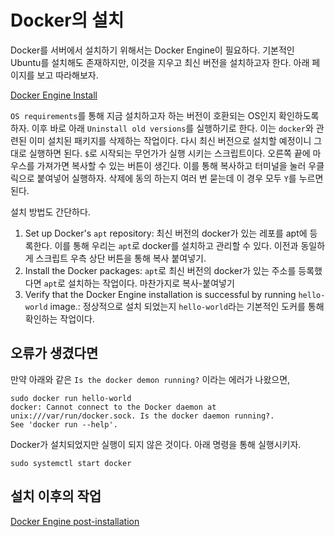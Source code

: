 
# Docker의 설치

Docker를 서버에서 설치하기 위해서는 Docker Engine이 필요하다. 
기본적인 Ubuntu를 설치해도 존재하지만, 이것을 지우고 최신 버전을 설치하고자 한다. 아래 페이지를 보고 따라해보자.

[Docker Engine Install](https://docs.docker.com/engine/install/ubuntu)

`OS requirements`를 통해 지금 설치하고자 하는 버전이 호환되는 OS인지 확인하도록 하자. 이후 바로 아래 `Uninstall old versions`를 실행하기로 한다.
이는 `docker`와 관련된 이미 설치된 패키지를 삭제하는 작업이다. 다시 최신 버전으로 설치할 예정이니 그대로 실행하면 된다.
`$`로 시작되는 무언가가 실행 시키는 스크립트이다. 오른쪽 끝에 마우스를 가져가면 복사할 수 있는 버튼이 생긴다. 이를 통해 복사하고 터미널을 눌러 우클릭으로 붙여넣어 실행하자.
삭제에 동의 하는지 여러 번 묻는데 이 경우 모두 `Y`를 누르면 된다.

설치 방법도 간단하다.
1. Set up Docker's `apt` repository: 최신 버전의 docker가 있는 레포를 apt에 등록한다. 이를 통해 우리는 `apt`로 docker를 설치하고 관리할 수 있다. 이전과 동일하게 스크립트 우측 상단 버튼을 통해 복사 붙여넣기.
2. Install the Docker packages: `apt`로 최신 버전의 docker가 있는 주소를 등록했다면 `apt`로 설치하는 작업이다. 마찬가지로 복사-붙여넣기
3. Verify that the Docker Engine installation is successful by running `hello-world` image.: 정상적으로 설치 되었는지 `hello-world`라는 기본적인 도커를 통해 확인하는 작업이다.

## 오류가 생겼다면

만약 아래와 같은 `Is the docker demon running?` 이라는 에러가 나왔으면, 
```
sudo docker run hello-world
docker: Cannot connect to the Docker daemon at unix:///var/run/docker.sock. Is the docker daemon running?.
See 'docker run --help'.
```
Docker가 설치되었지만 실행이 되지 않은 것이다. 아래 명령을 통해 실행시키자.
```
sudo systemctl start docker
```

## 설치 이후의 작업

[Docker Engine post-installation](https://docs.docker.com/engine/install/linux-postinstall/)
